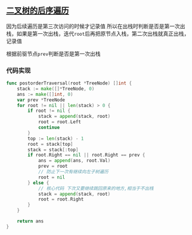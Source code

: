 ## [二叉树的后序遍历](https://leetcode-cn.com/problems/binary-tree-postorder-traversal/)

因为后续遍历是第三次访问的时候才记录值 所以在出栈时判断是否是第一次出栈，如果是第一次出栈，迭代`root`后再把原节点入栈，第二次出栈就真正出栈，记录值

根据前驱节点`prev`判断是否是第一次出栈



### 代码实现

```go
func postorderTraversal(root *TreeNode) []int {
	stack := make([]*TreeNode, 0)
	ans := make([]int, 0)
	var prev *TreeNode
	for root != nil || len(stack) > 0 {
		if root != nil {
			stack = append(stack, root)
			root = root.Left
			continue
		}
		top := len(stack) - 1
		root = stack[top]
		stack = stack[:top]
		if root.Right == nil || root.Right == prev {
			ans = append(ans, root.Val)
			prev = root
			// 防止下一次有继续向左子树遍历
			root = nil
		} else {
			// 核心代码 下次又要继续跳回原来的地方,相当于不出栈
			stack = append(stack, root)
			root = root.Right
		}
	}

	return ans
}
```


